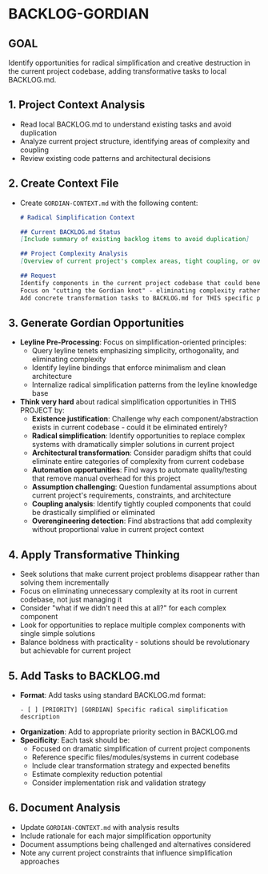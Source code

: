 # BACKLOG-GORDIAN

## GOAL
Identify opportunities for radical simplification and creative destruction in the current project codebase, adding transformative tasks to local BACKLOG.md.

## 1. Project Context Analysis
- Read local BACKLOG.md to understand existing tasks and avoid duplication
- Analyze current project structure, identifying areas of complexity and coupling
- Review existing code patterns and architectural decisions

## 2. Create Context File
- Create `GORDIAN-CONTEXT.md` with the following content:
  ```markdown
  # Radical Simplification Context

  ## Current BACKLOG.md Status
  [Include summary of existing backlog items to avoid duplication]

  ## Project Complexity Analysis
  [Overview of current project's complex areas, tight coupling, or overengineered components]

  ## Request
  Identify components in the current project codebase that could benefit from radical simplification or creative destruction.
  Focus on "cutting the Gordian knot" - eliminating complexity rather than managing it.
  Add concrete transformation tasks to BACKLOG.md for THIS specific project.
  ```

## 3. Generate Gordian Opportunities
- **Leyline Pre-Processing**: Focus on simplification-oriented principles:
  - Query leyline tenets emphasizing simplicity, orthogonality, and eliminating complexity
  - Identify leyline bindings that enforce minimalism and clean architecture
  - Internalize radical simplification patterns from the leyline knowledge base
- **Think very hard** about radical simplification opportunities in THIS PROJECT by:
  - **Existence justification**: Challenge why each component/abstraction exists in current codebase - could it be eliminated entirely?
  - **Radical simplification**: Identify opportunities to replace complex systems with dramatically simpler solutions in current project
  - **Architectural transformation**: Consider paradigm shifts that could eliminate entire categories of complexity from current codebase
  - **Automation opportunities**: Find ways to automate quality/testing that remove manual overhead for this project
  - **Assumption challenging**: Question fundamental assumptions about current project's requirements, constraints, and architecture
  - **Coupling analysis**: Identify tightly coupled components that could be drastically simplified or eliminated
  - **Overengineering detection**: Find abstractions that add complexity without proportional value in current project context

## 4. Apply Transformative Thinking
- Seek solutions that make current project problems disappear rather than solving them incrementally
- Focus on eliminating unnecessary complexity at its root in current codebase, not just managing it
- Consider "what if we didn't need this at all?" for each complex component
- Look for opportunities to replace multiple complex components with single simple solutions
- Balance boldness with practicality - solutions should be revolutionary but achievable for current project

## 5. Add Tasks to BACKLOG.md
- **Format**: Add tasks using standard BACKLOG.md format:
  ```
  - [ ] [PRIORITY] [GORDIAN] Specific radical simplification description
  ```
- **Organization**: Add to appropriate priority section in BACKLOG.md
- **Specificity**: Each task should be:
  - Focused on dramatic simplification of current project components
  - Reference specific files/modules/systems in current codebase
  - Include clear transformation strategy and expected benefits
  - Estimate complexity reduction potential
  - Consider implementation risk and validation strategy

## 6. Document Analysis
- Update `GORDIAN-CONTEXT.md` with analysis results
- Include rationale for each major simplification opportunity
- Document assumptions being challenged and alternatives considered
- Note any current project constraints that influence simplification approaches
